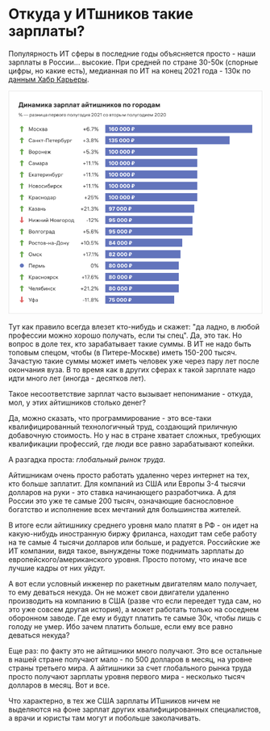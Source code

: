 # Откуда у ИТшников такие зарплаты?

Популярность ИТ сферы в последние годы объясняется просто - наши зарплаты в России... высокие. При средней по стране 30-50к (спорные цифры, но какие есть), медианная по ИТ на конец 2021 года - 130к  по [данным Хабр Карьеры](https://habr.com/ru/article/569026/).

![Медианные зарплаты в ИТ по регионам, по данным Хабр Карьеры](<../.gitbook/assets/image (4) (1) (1).png>)

Тут как правило всегда влезет кто-нибудь и скажет: "да ладно, в любой профессии можно хорошо получать, если ты спец". Да, это так. Но вопрос в доле тех, кто зарабатывает такие суммы. В ИТ не надо быть топовым спецом, чтобы (в Питере-Москве) иметь 150-200 тысяч. Зачастую такие суммы может иметь человек уже через пару лет после окончания вуза. В то время как в других сферах к такой зарплате надо идти много лет (иногда - десятков лет).

Такое несоответствие зарплат часто вызывает непонимание - откуда, мол, у этих айтишников столько денег?

Да, можно сказать, что программирование - это все-таки квалифицированный технологичный труд, создающий приличную добавочную стоимость. Но у нас в стране хватает сложных, требующих квалификации профессий, где люди все равно зарабатывают копейки.&#x20;

А разгадка проста: _глобальный рынок труда_.

Айтишникам очень просто работать удаленно через интернет на тех, кто больше заплатит. Для компаний из США или Европы 3-4 тысячи долларов на руки - это ставка начинающего разработчика. А для России это уже те самые 200 тысяч, означающие баснословное богатство и исполнение всех мечтаний для большинства жителей.

В итоге если айтишнику среднего уровня мало платят в РФ - он идет на какую-нибудь иностранную биржу фриланса, находит там себе работу на те самые 4 тысячи долларов или больше, и радуется. Российские же ИТ компании, видя такое, вынуждены тоже поднимать зарплаты до европейского/американского уровня. Просто потому, что иначе все лучшие кадры от них уйдут.&#x20;

А вот если условный инженер по ракетным двигателям мало получает, то ему деваться некуда. Он не может свои двигатели удаленно производить на компанию в США (разве что если переедет туда сам, но это уже совсем другая история), а может работать только на соседнем оборонном заводе. Где ему и будут платить те самые 30к, чтобы лишь с голоду не умер. Ибо зачем платить больше, если ему все равно деваться некуда?

Еще раз: по факту это не айтишники много получают. Это все остальные в нашей стране получают мало - по 500 долларов в месяц, на уровне страны третьего мира. А айтишники за счет глобального рынка труда просто получают зарплаты уровня первого мира - несколько тысяч долларов в месяц. Вот и все.

Что характерно, в тех же США зарплаты ИТшников ничем не выделяются на фоне зарплат других квалифицированных специалистов, а врачи и юристы там могут и побольше заколачивать.

